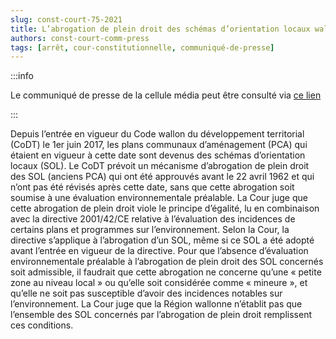 ```yaml
---   
slug: const-court-75-2021
title: L’abrogation de plein droit des schémas d’orientation locaux wallons antérieurs à 1962 viole la directive 2001/42/CE relative à l’évaluation des incidences de certains plans et programmes sur l’environnement
authors: const-court-comm-press
tags: [arrêt, cour-constitutionnelle, communiqué-de-presse]
---
```


:::info

Le communiqué de presse de la cellule média peut être consulté via [ce lien](https://www.const-court.be/public/f/2021/2021-075f-info.pdf) 

:::

Depuis l’entrée en vigueur du Code wallon du développement territorial (CoDT) le 1er juin 2017, les plans communaux d’aménagement (PCA) qui étaient en vigueur à cette date sont devenus des schémas d’orientation locaux (SOL). Le CoDT prévoit un mécanisme d’abrogation de plein droit des SOL (anciens PCA) qui ont été approuvés avant le 22 avril 1962 et qui n’ont pas été révisés après cette date, sans que cette abrogation soit soumise à une évaluation environnementale préalable. La Cour juge que cette abrogation de plein droit viole le principe d’égalité, lu en combinaison avec la directive 2001/42/CE relative à l’évaluation des incidences de certains plans et programmes sur l’environnement. Selon la Cour, la directive s’applique à l’abrogation d’un SOL, même si ce SOL a été adopté avant l’entrée en vigueur de la directive. Pour que l’absence d’évaluation environnementale préalable à l’abrogation de plein droit des SOL concernés soit admissible, il faudrait que cette abrogation ne concerne qu’une « petite zone au niveau local » ou qu’elle soit considérée comme « mineure », et qu’elle ne soit pas susceptible d’avoir des incidences notables sur l’environnement. La Cour juge que la Région wallonne n’établit pas que l’ensemble des SOL concernés par l’abrogation de plein droit remplissent ces conditions.

